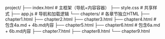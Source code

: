 project/
├── index.html          # 主框架（导航+内容容器）
├── style.css           # 共享样式
├── app.js              # 导航和加载逻辑
└── chapters/           # 各章节独立HTML
    ├── chapter1.html
    ├── chapter2.html
    ├── chapter3.html
    ├── chapter4.html   # 包含4a.md + 4b.md内容
    ├── chapter5.html
    ├── chapter6.html   # 包含6a.md + 6b.md内容
    ├── chapter7.html
    ├── chapter8.html
    └── chapter9.html